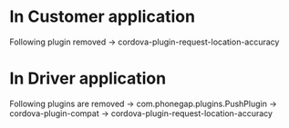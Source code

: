 # In Customer application 
Following plugin removed 
-> cordova-plugin-request-location-accuracy


# In Driver application
Following plugins are removed 
-> com.phonegap.plugins.PushPlugin
-> cordova-plugin-compat
-> cordova-plugin-request-location-accuracy